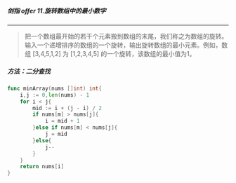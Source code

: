 ##### 剑指 offer 11.旋转数组中的最小数字

----

> 把一个数组最开始的若干个元素搬到数组的末尾，我们称之为数组的旋转。输入一个递增排序的数组的一个旋转，输出旋转数组的最小元素。例如，数组 [3,4,5,1,2] 为 [1,2,3,4,5] 的一个旋转，该数组的最小值为1。



##### 方法：二分查找

~~~go
func minArray(nums []int) int{
    i,j := 0,len(nums) - 1
    for i < j{
        mid := i + (j - i) / 2
        if nums[m] > nums[j]{
            i = mid + 1
        }else if nums[m] < nums[j]{
            j = mid
        }else{
            j--
        }
    }
    return nums[i]
}
~~~



